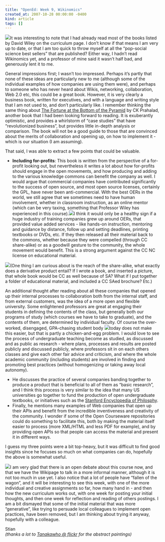 ```yaml
---
title: "OpenEd: Week 9, Wikinomics"
created_at: 2007-10-28 00:00:00 -0400
kind: article
tags: []
---
```


[![](http://ecx.images-amazon.com/images/I/51M9MTN5QFL._BO2,204,203,200_PIsitb-dp-500-arrow,TopRight,45,-64_OU01_AA240_SH20_.jpg)](http://www.amazon.com/Wikinomics-Mass-Collaboration-Changes-Everything/dp/1591841380/ref=pd_bbs_sr_1/002-7721236-6845635?ie=UTF8&s=books&qid=1193626583&sr=8-1)It
was interesting to note that I had already read most of the books listed
by David Wiley on the curriculum page. I don’t know if that means I am
very up to date, or that I am too quick to throw myself at all the
“pop-social science best sellers” that are published? Either way, I
hadn’t read Wikinomics yet, and a professor of mine said it wasn’t half
bad, and generously lent it to me.

General impressions first; I wasn’t too impressed. Perhaps it’s partly
that none of these ideas are particularly new to me (although some of
the individual examples of how companies are using them were), and
perhaps to someone who has never heard about Wikis, networking,
collaboration, Web 2.0 etc, this could be a great book. However, it is
very clearly a business book, written for executives, and with a
language and writing style that I am not used to, and don’t particularly
like. I remember thinking the same thing about [The Fortune at the
Bottom of the
Pyramid](http://www.amazon.com/Fortune-Bottom-Pyramid-Eradicating-Publishing/dp/0131877291/ref=pd_bbs_sr_1/002-7721236-6845635?ie=UTF8&s=books&qid=1193626843&sr=8-1)
by CK Prahalad, another book that I had been looking forward to reading.
It is exuberantly optimistic, and provides a whirlstorm of “case
studies” that have “revolutionized business”, but provides little
in-depth analysis or comparison. The book will not be a good guide to
those that are convinced about the merits of collaboration and opening
up, on how to implement it - which is our situation (I am assuming).

That said, I was able to extract a few points that could be valuable.

-   **Including for-profits**: This book is written from the perspective
  of a for-profit looking out, but nevertheless it writes a lot about
  how for-profits should engage in the open movements, and how
  producing and adding to the various knowledge commons can benefit
  the company as well. I would argue that commercial companies have
  contributed significantly to the success of open source, and most
  open source licenses, certainly the GPL, have never been
  anti-commercial. With the best OERs in the world, we still agree
  that we sometimes need to have human involvement, whether in
  classroom instruction, as an online mentor (which can be very
  taxing, something that Professor Wiley has experienced in this
  course).![](http://farm2.static.flickr.com/1119/1147753958_8e4aebff02_m.jpg)I
  think it would only be a healthy sign if a huge industry of training
  companies grew up around OERs, that provided value added services -
  like hands-on instruction, mentoring and guidance by distance,
  follow up and setting deadlines, printing textbooks or DVDs, etc. If
  they then released all their material back to the commons, whether
  because they were compelled (through CC share-alike) or as a
  goodwill gesture to the community, the whole movement would benefit.
  This is a strong argument against the CC NC license on educational
  material.

  ![](http://farm2.static.flickr.com/1098/1147753948_9e62ec4d53_m.jpg)(One
  thing I am curious about is the reach of the share-alike, what
  exactly does a derivative product entail? If I wrote a book, and
  inserted a picture, that whole book would be CC as well because of
  SA? What if I put together a folder of educational material, and
  included a CC SAed brochure? Etc.)

  An additional thought after reading about all these companies that
  opened up their internal processes to collaboration both from the
  internal staff, and from external customers, was the idea of a more
  open and flexible university. Some enlightened professors are great
  at engaging their students in defining the contents of the class,
  but generally both our programs of study (which courses we have to
  take to graduate), and the contents of them, are determined by
  individual faculty. Of course the over-worked, disengaged,
  GPA-chasing student body
  ![](http://farm2.static.flickr.com/1427/1190865232_d7fa1a3904_m.jpg)today
  does not make this easier, but that is partly a chicken-and-egg
  problem. I would love to see the process of undergraduate teaching
  become as studied, as discussed and as public as research - where
  plans, processes and results are posted publicly and discussed
  publicly, where professors sit in on each others classes and give
  each other fair advice and criticism, and where the whole academic
  community (including students) are involved in finding and promoting
  best practices (without homogenizing or taking away local autonomy).

-   He discusses the practice of several companies banding together to
  produce a product that is beneficial to all of them as “basic
  research”, and I think this process is very similar to the idea that
  many US universities go together to fund the production of open
  undergraduate textbooks, or initiatives such as the [Stanford
  Encyclopedia of Philosphy](http://plato.stanford.edu/).
-   Finally, he mentions many examples of Web companies that open up
  their APIs and benefit from the incredible inventiveness and
  creativity of the community. I wonder if some of the Open Courseware
  repositories could do something to facilitate this, both by making
  the material itself easier to process (more XML/HTML and less PDF
  for example), and by providing open APIs so that people can access
  the material and present it in different ways.

I guess my three points were a bit top-heavy, but it was difficult to
find good insights since he focuses so much on what companies can do,
hopefully the above is somewhat useful.

![](http://farm2.static.flickr.com/1339/1190865246_82c93568ab_m.jpg)I am
very glad that there is an open debate about this course now, and that
we have the Wikipage to talk in a more informal manner, although it is
not too much in use yet. I also notice that a lot of people have “fallen
of the wagon”, and it will be interesting to see this week, with one of
the more individual and creative assignments so far, how many hand in -
and then how the new curriculum works out, with one week for posting
your initial thoughts, and then one week for reflection and reading of
others postings. I am a bit dismayed that some of the initial material
that was more “generative”, like trying to persuade local colleagues to
implement open practices, have been removed, but I am thinking about
trying it anyway, hopefully with a colleague.

Stian\
 *(thanks a lot to [Tanakawho @
flickr](http://flickr.com/photos/28481088@N00/) for the abstract
paintings)*
